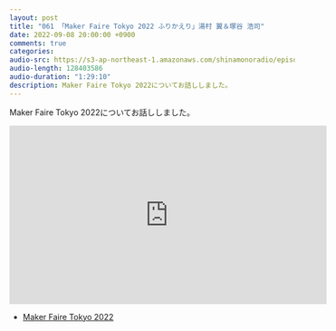 ```yaml
---
layout: post
title: "061 「Maker Faire Tokyo 2022 ふりかえり」湯村 翼＆塚谷 浩司"
date: 2022-09-08 20:00:00 +0900
comments: true
categories:
audio-src: https://s3-ap-northeast-1.amazonaws.com/shinamonoradio/episodes/061.mp3
audio-length: 128403586
audio-duration: "1:29:10"
description: Maker Faire Tokyo 2022についてお話ししました。
---
```

Maker Faire Tokyo 2022についてお話ししました。

<iframe width="560" height="315" src="https://www.youtube.com/embed/e57sEcjTEAs" frameborder="0" allowfullscreen></iframe>

- [Maker Faire Tokyo 2022](https://makezine.jp/event/mft2022/)
